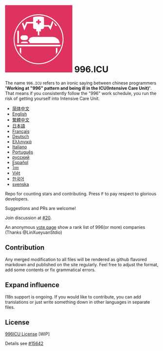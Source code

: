 ![996.ICU](logo.png)
996.ICU
=======
The name `996.ICU` refers to an ironic saying between chinese programmers **'Working at "996" pattern and being ill in the ICU(Intensive Care Unit)'**. That means if you consistently follow the "996" work schedule, you run the risk of getting yourself into Intensive Care Unit.

* [简体中文](zh_CN.md)
* [English](en_US.md)
* [繁體中文](zh_TW.md)
* [日本語](ja_JP.md)
* [Français](fr_FR.md)
* [Deutsch](de_DE.md)
* [Ελληνικά](gl-IT.md)
* [Italiano](it_IT.md)
* [Português](pt_PT.md)
* [русский](ru_RU.md)
* [Español](es_MX.md)
* [ไทย](th_TH.md)
* [Việt](vi_VN.md)
* [한국어](kr_KP.md)
* [svenska](se_SE.md)


Repo for counting stars and contributing. Press <kbd>F</kbd> to pay respect to glorious developers.

Suggestions and PRs are welcome!

Join discussion at [#20](https://github.com/996icu/996.ICU/issues/20).

An anonymous [vote page](exposure.md) show a rank list of 996(or more) companies (Thanks @LinXueyuanStdio)

Contribution
---
Any merged modification to all files will be rendered as github flavored markdown and published on the site regularly.
Feel free to adjust the format, add some contents or fix grammatical errors.

Expand influence
---
I18n support is ongoing.
If you would like to contribute, you can add translations or just write something down in other languages in separate files.

License
---
[996ICU License](https://github.com/996icu/996.ICU/blob/master/LICENSE.996icu.zh-hans)
[WIP]

Details see [#15642](https://github.com/996icu/996.ICU/pull/15642)
